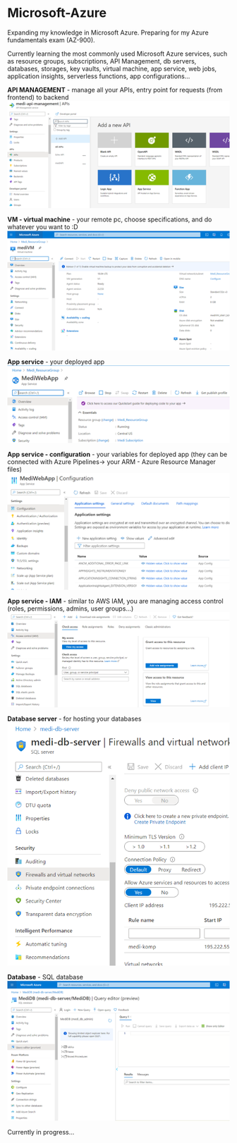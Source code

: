 # Microsoft-Azure

Expanding my knowledge in Microsoft Azure. 
Preparing for my Azure fundamentals exam (AZ-900).

Currently learning the most commonly used Microsoft Azure services, such as resource groups, subscriptions, API Management, db servers, databases, storages, key vaults, virtual machine, app service, web jobs, application insights, serverless functions, app configurations...

**API MANAGEMENT** - manage all your APIs, entry point for requests (from frontend) to backend
![alt text](https://github.com/Dacili/Microsoft-Azure/blob/main/api%20management.PNG)

**VM - virtual machine** - your remote pc, choose specifications, and do whatever you want to :D
![alt text](https://github.com/Dacili/Microsoft-Azure/blob/main/VM.PNG)

**App service** - your deployed app
![alt text](https://github.com/Dacili/Microsoft-Azure/blob/main/Pictures/app%20service.PNG)

**App service - configuration** - your variables for deployed app (they can be connected with Azure Pipelines-> your ARM - Azure Resource Manager files)
![alt text](https://github.com/Dacili/Microsoft-Azure/blob/main/Pictures/app%20service%20configuration.PNG)

**App service - IAM** - similar to AWS IAM, you are managing access control (roles, permissions, admins, user groups...)
![alt text](https://github.com/Dacili/Microsoft-Azure/blob/main/Pictures/IAM-microsoft.PNG)

**Database server** - for hosting your databases
![alt text](https://github.com/Dacili/Microsoft-Azure/blob/main/Pictures/db%20server.PNG)

**Database** - SQL database
![alt text](https://github.com/Dacili/Microsoft-Azure/blob/main/Pictures/database.PNG)





Currently in progress...
